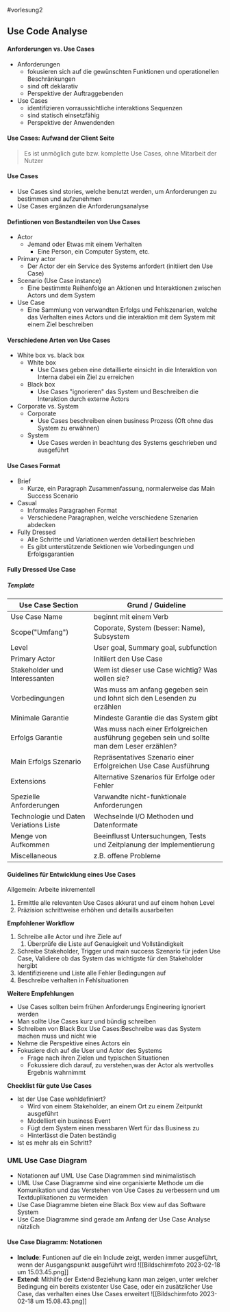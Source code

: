 #vorlesung2

## Use Code Analyse

#### Anforderungen vs. Use Cases
- Anforderungen
	- fokusieren sich auf die gewünschten Funktionen und operationellen Beschränkungen
	- sind oft deklarativ 
	- Perspektive der Auftraggebenden
- Use Cases
	- identifizieren vorraussichtliche interaktions Sequenzen
	- sind statisch einsetzfähig
	- Perspektive der Anwendenden

#### Use Cases: Aufwand der Client Seite
> Es ist unmöglich gute bzw. komplette Use Cases, ohne Mitarbeit der Nutzer

#### Use Cases
- Use Cases sind stories, welche benutzt werden, um Anforderungen zu bestimmen und aufzunehmen
- Use Cases ergänzen die Anforderungsanalyse

#### Defintionen von Bestandteilen von Use Cases
- Actor 
	- Jemand oder Etwas mit einem Verhalten
		- Eine Person, ein Computer System, etc.
- Primary actor
	- Der Actor der ein Service des Systems anfordert (initiiert den Use Case)
- Scenario (Use Case instance)
	- Eine bestimmte Reihenfolge an Aktionen und Interaktionen zwischen Actors und dem System
- Use Case
	- Eine Sammlung von verwandten Erfolgs und Fehlszenarien, welche das Verhalten eines Actors und die interaktion mit dem System mit einem Ziel beschreiben

#### Verschiedene Arten von Use Cases
- White box vs. black box
	- White box
		- Use Cases geben eine detaillierte einsicht in die Interaktion von Interna dabei ein Ziel zu erreichen
	- Black box
		- Use Cases "ignorieren" das System und Beschreiben die Interaktion durch externe Actors
- Corporate vs. System
	- Corporate 
		- Use Cases beschreiben einen business Prozess (Oft ohne das System zu erwähnen)
	- System
		- Use Cases werden in beachtung des Systems geschrieben und ausgeführt

#### Use Cases Format
- Brief
	- Kurze, ein Paragraph Zusammenfassung, normalerweise das Main Success Scenario
- Casual
	- Informales Paragraphen Format
	- Verschiedene Paragraphen, welche verschiedene Szenarien abdecken
- Fully Dressed
	- Alle Schritte und Variationen werden detailliert beschrieben
	- Es gibt unterstützende Sektionen wie Vorbedingungen und Erfolgsgarantien

#### Fully Dressed Use Case

##### Template 
| Use Case Section                       | Grund / Guideline                                                                            |
| -------------------------------------- | -------------------------------------------------------------------------------------------- |
| Use Case Name                          | beginnt mit einem Verb                                                                       |
| Scope("Umfang")                        | Coporate, System (besser: Name), Subsystem                                                   |
| Level                                  | User goal, Summary goal, subfunction                                                         |
| Primary Actor                          | Initiiert den Use Case                                                                       |
| Stakeholder und Interessanten          | Wem ist dieser use Case wichtig? Was wollen sie?                                             |
| Vorbedingungen                         | Was muss am anfang gegeben sein und lohnt sich den Lesenden zu erzählen                      |
| Minimale Garantie                      | Mindeste Garantie die das System gibt                                                        |
| Erfolgs Garantie                       | Was muss nach einer Erfolgreichen ausführung gegeben sein und sollte man dem Leser erzählen? |
| Main Erfolgs Szenario                  | Repräsentatives Szenario einer Erfolgreichen Use Case Ausführung                             |
| Extensions                             | Alternative Szenarios für Erfolge oder Fehler                                                |
| Spezielle Anforderungen                | Varwandte nicht-funktionale Anforderungen                                                    |
| Technologie und Daten Veriations Liste | Wechselnde I/O Methoden und Datenformate                                                     |
| Menge von Aufkommen                    | Beeinflusst Untersuchungen, Tests und Zeitplanung der Implementierung                        |
| Miscellaneous                          | z.B. offene Probleme                                                                         |

#### Guidelines für Entwicklung eines Use Cases
Allgemein: Arbeite inkrementell
1. Ermittle alle relevanten Use Cases akkurat und auf einem hohen Level
2. Präzision schrittweise erhöhen und detaills ausarbeiten

**Empfohlener Workflow**
1. Schreibe alle Actor und ihre Ziele auf
	1. Überprüfe die Liste auf Genauigkeit und Vollständigkeit
2. Schreibe Stakeholder, Trigger und main success Szenario für jeden Use Case, Validiere ob das System das wichtigste für den Stakeholder hergibt
3. Identifizierene und Liste alle Fehler Bedingungen auf
4. Beschreibe verhalten in Fehlsituationen

**Weitere Empfehlungen**
- Use Cases sollten beim frühen Anforderungs Engineering ignoriert werden
- Man sollte Use Cases kurz und bündig schreiben
- Schreiben von Black Box Use Cases:Beschreibe was das System machen muss und nicht wie
- Nehme die Perspektive eines Actors ein
- Fokusiere dich auf die User und Actor des Systems
	- Frage nach ihren Zielen und typischen Situationen
	- Fokussiere dich darauf, zu verstehen,was der Actor als wertvolles Ergebnis wahrnimmt

**Checklist für gute Use Cases**
- Ist der Use Case wohldefiniert?
	- Wird von einem Stakeholder, an einem Ort zu einem Zeitpunkt ausgeführt
	- Modelliert ein business Event
	- Fügt dem System einen messbaren Wert für das Business zu 
	- Hinterlässt die Daten beständig
- Ist es mehr als ein Schritt?

### UML Use Case Diagram
- Notationen auf UML Use Case Diagrammen sind minimalistisch
- UML Use Case Diagramme sind eine organisierte Methode um die Komunikation und das Verstehen von Use Cases zu verbessern und um Textduplikationen zu vermeiden 
- Use Case Diagramme bieten eine Black Box view auf das Software System
- Use Case Diagramme sind gerade am Anfang der Use Case Analyse nützlich

#### Use Case Diagramm: Notationen
- **Include**: Funtionen auf die ein Include zeigt, werden immer ausgeführt, wenn der Ausgangspunkt ausgeführt wird
![[Bildschirm­foto 2023-02-18 um 15.03.45.png]]
- **Extend**: Mithilfe der Extend Beziehung kann man zeigen, unter welcher Bedingung ein bereits existenter Use Case, oder ein zusätzlicher Use Case, das verhalten eines Use Cases erweitert
![[Bildschirm­foto 2023-02-18 um 15.08.43.png]]